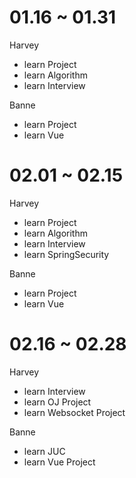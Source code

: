 # 01.16 ~ 01.31

Harvey

- learn Project
- learn Algorithm
- learn Interview

Banne

- learn Project
- learn Vue

# 02.01 ~ 02.15

Harvey

- learn Project
- learn Algorithm
- learn Interview
- learn SpringSecurity

Banne

- learn Project
- learn Vue

# 02.16 ~ 02.28

Harvey

- learn Interview
- learn OJ Project
- learn Websocket Project

Banne

- learn JUC
- learn Vue Project